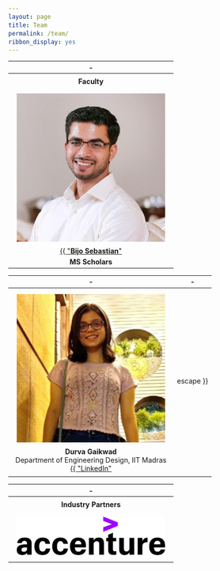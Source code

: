 ```yaml
---
layout: page
title: Team
permalink: /team/
ribbon_display: yes
---
```



| - |
| :-------------: |
||
| __Faculty__ |
| <img align="left" style="padding: 10px" src="/images/bijo.jpg" alt="Picture not available" width="300"> <br/> <br/> <a href="https://asl-iitm.github.io/bijosebastian/"> {{ "__Bijo Sebastian__" | escape }}</a>  <br/>  Assistant Professor <br/> Department of Engineering Design, IIT Madras <br/> <a href="https://www.linkedin.com/in/bijo-sebastian-389153147/"> {{ "LinkedIn" | escape }}</a>|
| __MS Scholars__ |



| - | - | 
| :-------------: | :-------------: |
| <img align="left" style="padding: 10px" src="/images/students/durva.jpg" alt="Picture not available" width="300"> <br/> <br/> __Durva Gaikwad__ <br/>  Department of Engineering Design, IIT Madras <br/> <a href="https://www.linkedin.com/in/durva-gaikwad-48a36120a/"> {{ "LinkedIn" | escape }}</a> | <img align="left" style="padding: 10px" src="/images/students/shreyash.jpg" alt="Picture not available" width="300"> <br/> <br/> __Shreyash Gadgil__ <br/>  Department of Engineering Design, IIT Madras <br/> <a href="https://www.linkedin.com/in/shreyash-gadgil/"> {{ "LinkedIn" | escape }}</a> |
|  |  |

| - |
| :-------------: |
||
| __Industry Partners__ |
|<img align="left" style="padding: 10px" src="/images/accenture.png" alt="Picture not available" width="300"> <br/> <br/>|

